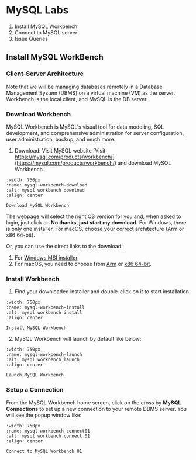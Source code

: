 # MySQL Labs

1. Install MySQL Workbench
2. Connect to MySQL server
3. Issue Queries

## Install MySQL WorkBench

### Client-Server Architecture
Note that we will be managing databases remotely in a Database Management System (DBMS) on a virtual machine (VM) as the server. Workbench is the local client, and MySQL is the DB server.

### Download Workbench 

MySQL Workbench is MySQL's visual tool for data modeling, SQL development, and comprehensive administration for server configuration, user administration, backup, and much more.

1. Download: Visit MySQL website [Visit https://mysql.com/products/workbench/](https://mysql.com/products/workbench/) and download MySQL Workbench. 
   

```{figure} ../../images/mysql-workbench-download.png
:width: 750px
:name: mysql-workbench-download
:alt: mysql workbench download
:align: center

Download MySQL Workbench 
```

The webpage will select the right OS version for you and, when asked to login, just click on **No thanks, just start my download.** For Windows, there is only one installer. For macOS, choose your correct architecture (Arm or x86 64-bit). 

Or, you can use the direct links to the download:
1. For [Windows MSI installer](https://dev.mysql.com/get/Downloads/MySQLGUITools/mysql-workbench-community-8.0.43-winx64.msi)
2. For macOS, you need to choose from [Arm](https://dev.mysql.com/downloads/file/?id=544377) or [x86 64-bit](https://dev.mysql.com/downloads/file/?id=544378).  


### Install Workbench

1. Find your downloaded installer and double-click on it to start installation.


```{figure} ../../images/mysql-workbench-install.png
:width: 750px
:name: mysql-workbench-install
:alt: mysql workbench install
:align: center

Install MySQL Workbench 
```

2. MySQL Workbench will launch by default like below:

```{figure} ../../images/mysql-workbench-launch.png
:width: 750px
:name: mysql-workbench-launch
:alt: mysql workbench launch
:align: center

Launch MySQL Workbench 
```

### Setup a Connection

From the MySQL Workbench home screen, click on the cross by **MySQL Connections** to set up a new connection to your remote DBMS server. You will see the popup window like:

```{figure} ../../images/mysql-workbench-connect01.png
:width: 750px
:name: mysql-workbench-connect01
:alt: mysql workbench connect 01
:align: center

Connect to MySQL Workbench 01
```


